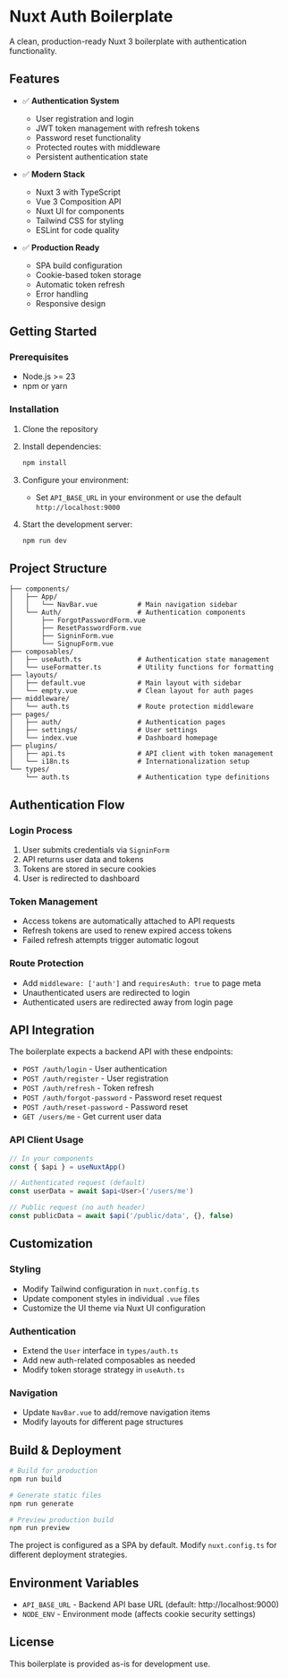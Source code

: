 # Nuxt Auth Boilerplate

A clean, production-ready Nuxt 3 boilerplate with authentication functionality.

## Features

- ✅ **Authentication System**
  - User registration and login
  - JWT token management with refresh tokens
  - Password reset functionality
  - Protected routes with middleware
  - Persistent authentication state

- ✅ **Modern Stack**
  - Nuxt 3 with TypeScript
  - Vue 3 Composition API
  - Nuxt UI for components
  - Tailwind CSS for styling
  - ESLint for code quality

- ✅ **Production Ready**
  - SPA build configuration
  - Cookie-based token storage
  - Automatic token refresh
  - Error handling
  - Responsive design

## Getting Started

### Prerequisites

- Node.js >= 23
- npm or yarn

### Installation

1. Clone the repository
2. Install dependencies:
   ```bash
   npm install
   ```

3. Configure your environment:
   - Set `API_BASE_URL` in your environment or use the default `http://localhost:9000`

4. Start the development server:
   ```bash
   npm run dev
   ```

## Project Structure

```
├── components/
│   ├── App/
│   │   └── NavBar.vue          # Main navigation sidebar
│   └── Auth/                   # Authentication components
│       ├── ForgotPasswordForm.vue
│       ├── ResetPasswordForm.vue
│       ├── SigninForm.vue
│       └── SignupForm.vue
├── composables/
│   ├── useAuth.ts              # Authentication state management
│   └── useFormatter.ts         # Utility functions for formatting
├── layouts/
│   ├── default.vue             # Main layout with sidebar
│   └── empty.vue               # Clean layout for auth pages
├── middleware/
│   └── auth.ts                 # Route protection middleware
├── pages/
│   ├── auth/                   # Authentication pages
│   ├── settings/               # User settings
│   └── index.vue               # Dashboard homepage
├── plugins/
│   ├── api.ts                  # API client with token management
│   └── i18n.ts                 # Internationalization setup
└── types/
    └── auth.ts                 # Authentication type definitions
```

## Authentication Flow

### Login Process
1. User submits credentials via `SigninForm`
2. API returns user data and tokens
3. Tokens are stored in secure cookies
4. User is redirected to dashboard

### Token Management
- Access tokens are automatically attached to API requests
- Refresh tokens are used to renew expired access tokens
- Failed refresh attempts trigger automatic logout

### Route Protection
- Add `middleware: ['auth']` and `requiresAuth: true` to page meta
- Unauthenticated users are redirected to login
- Authenticated users are redirected away from login page

## API Integration

The boilerplate expects a backend API with these endpoints:

- `POST /auth/login` - User authentication
- `POST /auth/register` - User registration
- `POST /auth/refresh` - Token refresh
- `POST /auth/forgot-password` - Password reset request
- `POST /auth/reset-password` - Password reset
- `GET /users/me` - Get current user data

### API Client Usage

```typescript
// In your components
const { $api } = useNuxtApp()

// Authenticated request (default)
const userData = await $api<User>('/users/me')

// Public request (no auth header)
const publicData = await $api('/public/data', {}, false)
```

## Customization

### Styling
- Modify Tailwind configuration in `nuxt.config.ts`
- Update component styles in individual `.vue` files
- Customize the UI theme via Nuxt UI configuration

### Authentication
- Extend the `User` interface in `types/auth.ts`
- Add new auth-related composables as needed
- Modify token storage strategy in `useAuth.ts`

### Navigation
- Update `NavBar.vue` to add/remove navigation items
- Modify layouts for different page structures

## Build & Deployment

```bash
# Build for production
npm run build

# Generate static files
npm run generate

# Preview production build
npm run preview
```

The project is configured as a SPA by default. Modify `nuxt.config.ts` for different deployment strategies.

## Environment Variables

- `API_BASE_URL` - Backend API base URL (default: http://localhost:9000)
- `NODE_ENV` - Environment mode (affects cookie security settings)

## License

This boilerplate is provided as-is for development use.
